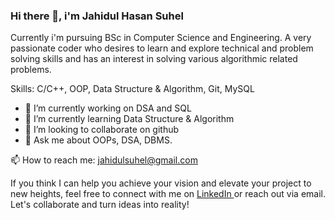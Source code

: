 ### Hi there 👋, i'm Jahidul Hasan Suhel

Currently i'm pursuing BSc in Computer Science and Engineering. A very passionate coder who desires to learn and explore technical and problem solving skills and has an interest in solving various algorithmic related problems.

Skills: C/C++, OOP, Data Structure & Algorithm, Git, MySQL

- 🔭 I’m currently working on DSA and SQL
- 🌱 I’m currently learning Data Structure & Algorithm 
- 👯 I’m looking to collaborate on github 
- 💬 Ask me about OOPs, DSA, DBMS.



📫 How to reach me: jahidulsuhel@gmail.com


If you think I can help you achieve your vision and elevate your project to new heights, feel free to connect with me on <a href ="https://www.linkedin.com/in/jahidul-hasan-suhel-082a5922a"> LinkedIn </a> or reach out via email. Let's collaborate and turn ideas into reality!

